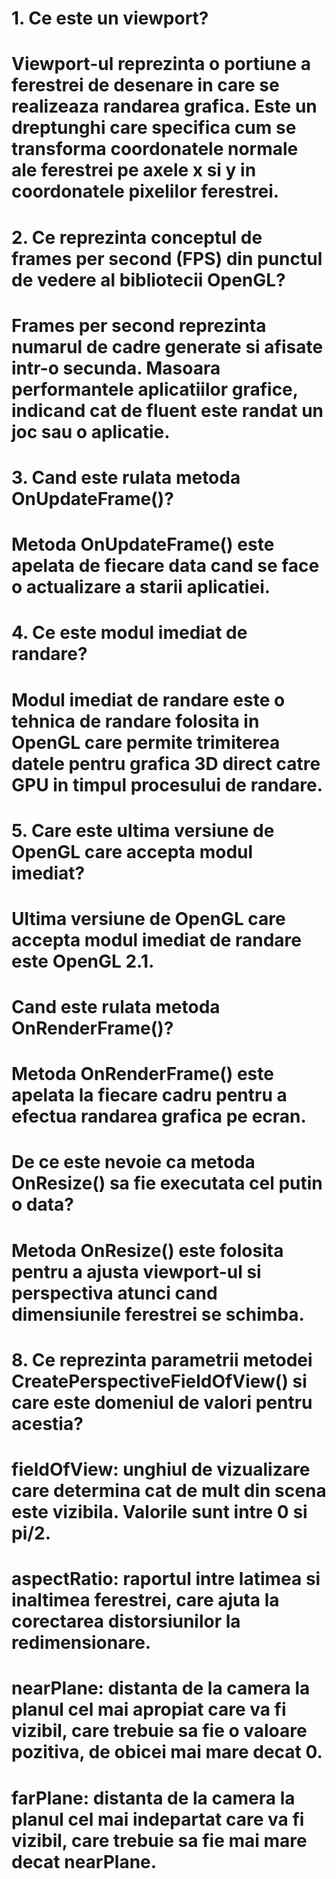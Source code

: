 # 1. Ce este un viewport?
# Viewport-ul reprezinta o portiune a ferestrei de desenare in care se realizeaza randarea grafica. Este un dreptunghi care specifica cum se transforma coordonatele normale ale ferestrei pe axele x si y in coordonatele pixelilor ferestrei.
# 2. Ce reprezinta conceptul de frames per second (FPS) din punctul de vedere al bibliotecii OpenGL?
# Frames per second reprezinta numarul de cadre generate si afisate intr-o secunda. Masoara performantele aplicatiilor grafice, indicand cat de fluent este randat un joc sau o aplicatie.
# 3. Cand este rulata metoda OnUpdateFrame()?
# Metoda OnUpdateFrame() este apelata de fiecare data cand se face o actualizare a starii aplicatiei.
# 4. Ce este modul imediat de randare?
# Modul imediat de randare este o tehnica de randare folosita in OpenGL care permite trimiterea datele pentru grafica 3D direct catre GPU in timpul procesului de randare.
# 5. Care este ultima versiune de OpenGL care accepta modul imediat?
# Ultima versiune de OpenGL care accepta modul imediat de randare este OpenGL 2.1.
#  Cand este rulata metoda OnRenderFrame()?
# Metoda OnRenderFrame() este apelata la fiecare cadru pentru a efectua randarea grafica pe ecran.
# De ce este nevoie ca metoda OnResize() sa fie executata cel putin o data?
# Metoda OnResize() este folosita pentru a ajusta viewport-ul si perspectiva atunci cand dimensiunile ferestrei se schimba.
# 8. Ce reprezinta parametrii metodei CreatePerspectiveFieldOfView() si care este domeniul de valori pentru acestia?
# fieldOfView: unghiul de vizualizare care determina cat de mult din scena este vizibila. Valorile sunt intre 0 si pi/2.
# aspectRatio: raportul intre latimea si inaltimea ferestrei, care ajuta la corectarea distorsiunilor la redimensionare.
# nearPlane: distanta de la camera la planul cel mai apropiat care va fi vizibil, care trebuie sa fie o valoare pozitiva, de obicei mai mare decat 0.
# farPlane: distanta de la camera la planul cel mai indepartat care va fi vizibil, care trebuie sa fie mai mare decat nearPlane.